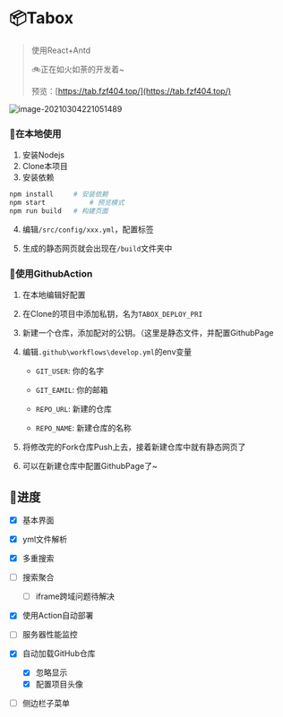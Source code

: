 #  📦Tabox

> 使用React+Antd
>
> 🚲正在如火如荼的开发着~
>
> 预览：[https://tab.fzf404.top/](https://tab.fzf404.top/)

![image-20210304221051489](C:\Users\44153\AppData\Roaming\Typora\typora-user-images\image-20210304221051489.png)

### 🚀在本地使用

1. 安装Nodejs
2. Clone本项目
4. 安装依赖

```bash
npm install		# 安装依赖
npm start			# 预览模式
npm run build	# 构建页面
```

4. 编辑`/src/config/xxx.yml`，配置标签

5. 生成的静态网页就会出现在`/build`文件夹中

### 🚕使用GithubAction

1. 在本地编辑好配置

2. 在Clone的项目中添加私钥，名为`TABOX_DEPLOY_PRI`

3. 新建一个仓库，添加配对的公钥。（这里是静态文件，并配置GithubPage

4. 编辑`.github\workflows\develop.yml`的env变量

   - `GIT_USER`: 你的名字
   - `GIT_EAMIL`: 你的邮箱

   - `REPO_URL`: 新建的仓库
   - `REPO_NAME`: 新建仓库的名称

5. 将修改完的Fork仓库Push上去，接着新建仓库中就有静态网页了

6. 可以在新建仓库中配置GithubPage了~

## 🚟进度

- [x] 基本界面
- [x] yml文件解析
- [x] 多重搜索
- [ ] 搜索聚合 

  - [ ] iframe跨域问题待解决
- [x] 使用Action自动部署
- [ ] 服务器性能监控
- [x] 自动加载GitHub仓库
  - [x] 忽略显示
  - [x] 配置项目头像
- [ ] 侧边栏子菜单